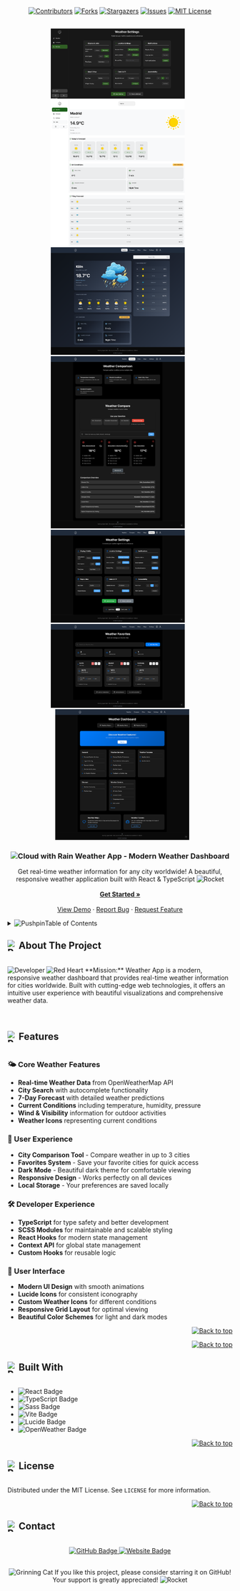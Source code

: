 <a id="readme-top"></a>

<div align="center">

[![Contributors][contributors-shield]][contributors-url]
[![Forks][forks-shield]][forks-url]
[![Stargazers][stars-shield]][stars-url]
[![Issues][issues-shield]][issues-url]
[![MIT License][license-shield]][license-url]

</div>

<!-- Badges Shields -->
[contributors-shield]: https://custom-icon-badges.demolab.com/github/contributors/GylanSalih/Weather-App?color=FF0000&logo=group&label=Contributors&logoColor=white&style=for-the-badge&labelColor=000000
[forks-shield]: https://custom-icon-badges.demolab.com/github/forks/GylanSalih/Weather-App?color=FF0000&logo=repo-forked&label=Forks&logoColor=white&style=for-the-badge&labelColor=000000
[stars-shield]: https://custom-icon-badges.demolab.com/github/stars/GylanSalih/Weather-App?color=FF0000&label=Stars&style=for-the-badge&logo=star&logoColor=white&labelColor=000000
[issues-shield]: https://custom-icon-badges.demolab.com/github/issues/GylanSalih/Weather-App?color=FF0000&logo=issue-opened&label=Issues&logoColor=white&labelColor=000000&style=for-the-badge
[license-shield]: https://custom-icon-badges.demolab.com/github/license/GylanSalih/Weather-App?color=FF0000&logo=law&label=License&logoColor=white&style=for-the-badge&labelColor=000000

<!-- Badges Links -->
[contributors-url]: https://github.com/GylanSalih/Weather-App/graphs/contributors
[forks-url]: https://github.com/GylanSalih/Weather-App/network/members
[stars-url]: https://github.com/GylanSalih/Weather-App/stargazers
[issues-url]: https://github.com/GylanSalih/Weather-App/issues
[license-url]: https://github.com/GylanSalih/Weather-App/blob/main/LICENSE

<!-- PROJECT LOGO -->
<br />
<div align="center">
  <a href="https://github.com/GylanSalih/Weather-App">
    <img src="https://github.com/GylanSalih/Weather-App/blob/main/public/assets/img/showcase/settings.png" alt="Weather App Preview" width="300" style="margin-right: 10px; display: inline-block;">
  </a>
  <a href="https://github.com/GylanSalih/Weather-App">
    <img src="https://github.com/GylanSalih/Weather-App/blob/main/public/assets/img/showcase/home.png" alt="Weather App Preview" width="300" style="margin-right: 10px; display: inline-block;">
  </a>
  <a href="https://github.com/GylanSalih/Weather-App">
    <img src="docs/images/showcase1.png" alt="Weather App Preview" width="300" style="margin-right: 10px; display: inline-block;">
  </a>
  <a href="https://github.com/GylanSalih/Weather-App">
    <img src="docs/images/showcase2.png" alt="Weather App Preview 2" width="300" style="margin-right: 10px; display: inline-block;">
  </a>
  <a href="https://github.com/GylanSalih/Weather-App">
    <img src="docs/images/showcase3.png" alt="Weather App Preview 3" width="300" style="margin-right: 10px; display: inline-block;">
  </a>
  <a href="https://github.com/GylanSalih/Weather-App">
    <img src="docs/images/showcase4.png" alt="Weather App Preview 4" width="300" style="margin-right: 10px; display: inline-block;">
  </a>
  <a href="https://github.com/GylanSalih/Weather-App">
    <img src="docs/images/showcase5.png" alt="Weather App Preview 5" width="300" style="margin-left: 10px; display: inline-block;">
  </a>
</div>

<h3 align="center">
 <img src="https://raw.githubusercontent.com/Tarikul-Islam-Anik/Animated-Fluent-Emojis/master/Emojis/Travel%20and%20places/Cloud%20with%20Rain.png" alt="Cloud with Rain" width="25" height="25" /> Weather App - Modern Weather Dashboard
</h3>

<p align="center">
   Get real-time weather information for any city worldwide! A beautiful, responsive weather application built with React & TypeScript <img src="https://raw.githubusercontent.com/Tarikul-Islam-Anik/Animated-Fluent-Emojis/master/Emojis/Objects/Rocket.png" alt="Rocket" width="25" height="25" />
    <br />
    <br />
    <a href="#getting-started"><strong>Get Started »</strong></a>
    <br />
    <br />
    <a href="#demo">View Demo</a>
    ·
    <a href="https://github.com/GylanSalih/Weather-App/issues/new?labels=bug&template=bug-report---.md">Report Bug</a>
    ·
    <a href="https://github.com/GylanSalih/Weather-App/issues/new?labels=enhancement&template=feature-request---.md">Request Feature</a>
</p>
</div>

<!-- TABLE OF CONTENTS -->
<details>
  <summary><img src="https://raw.githubusercontent.com/Tarikul-Islam-Anik/Animated-Fluent-Emojis/master/Emojis/Objects/Pushpin.png" alt="Pushpin" width="25" height="25" />Table of Contents</summary>
  <ol>
    <li><a href="#about-the-project">About The Project</a></li>
    <li><a href="#features">Features</a></li>
    <li><a href="#built-with">Built With</a></li>
    <li><a href="#getting-started">Getting Started</a></li>
    <li><a href="#contributing">Contributing</a></li>
    <li><a href="#license">License</a></li>
    <li><a href="#contact">Contact</a></li>
  </ol>
</details>

<h2 id="about-the-project"><span style="display: inline-flex; align-items: center;"><img src="https://raw.githubusercontent.com/Tarikul-Islam-Anik/Animated-Fluent-Emojis/master/Emojis/Objects/Pushpin.png" alt="Pushpin" width="25" height="25" /> About The Project</span></h2>

<span>
  <img src="https://raw.githubusercontent.com/Tarikul-Islam-Anik/Animated-Fluent-Emojis/master/Emojis/People%20with%20professions/Man%20Technologist%20Medium%20Skin%20Tone.png" alt="Developer" width="25" height="25" />
  <img src="https://raw.githubusercontent.com/Tarikul-Islam-Anik/Animated-Fluent-Emojis/master/Emojis/Smilies/Red%20Heart.png" alt="Red Heart" width="25" height="25" />
**Mission:** Weather App is a modern, responsive weather dashboard that provides real-time weather information for cities worldwide. Built with cutting-edge web technologies, it offers an intuitive user experience with beautiful visualizations and comprehensive weather data.
</span>

&nbsp;

<h2 id="features"><span style="display: inline-flex; align-items: center;"><img src="https://raw.githubusercontent.com/Tarikul-Islam-Anik/Animated-Fluent-Emojis/master/Emojis/Objects/Pushpin.png" alt="Pushpin" width="25" height="25" /> Features</span></h2>

### 🌤️ Core Weather Features
- **Real-time Weather Data** from OpenWeatherMap API
- **City Search** with autocomplete functionality
- **7-Day Forecast** with detailed weather predictions
- **Current Conditions** including temperature, humidity, pressure
- **Wind & Visibility** information for outdoor activities
- **Weather Icons** representing current conditions

### 🎯 User Experience
- **City Comparison Tool** - Compare weather in up to 3 cities
- **Favorites System** - Save your favorite cities for quick access
- **Dark Mode** - Beautiful dark theme for comfortable viewing
- **Responsive Design** - Works perfectly on all devices
- **Local Storage** - Your preferences are saved locally

### 🛠️ Developer Experience
- **TypeScript** for type safety and better development
- **SCSS Modules** for maintainable and scalable styling
- **React Hooks** for modern state management
- **Context API** for global state management
- **Custom Hooks** for reusable logic

### 🎨 User Interface
- **Modern UI Design** with smooth animations
- **Lucide Icons** for consistent iconography
- **Custom Weather Icons** for different conditions
- **Responsive Grid Layout** for optimal viewing
- **Beautiful Color Schemes** for light and dark modes

<p align="right">
  <a href="#readme-top">
<img src="https://custom-icon-badges.demolab.com/badge/-Back%20to%20top-000000?style=for-the-badge&logo=upptime&logoColor=ffffff&labelColor=FF0000" alt="Back to top">
  </a>
</p>



<p align="right">
  <a href="#readme-top">
<img src="https://custom-icon-badges.demolab.com/badge/-Back%20to%20top-000000?style=for-the-badge&logo=upptime&logoColor=ffffff&labelColor=FF0000" alt="Back to top">
  </a>
</p>

<h2 id="built-with"><span style="display: inline-flex; align-items: center;"><img src="https://raw.githubusercontent.com/Tarikul-Islam-Anik/Animated-Fluent-Emojis/master/Emojis/Objects/Pushpin.png" alt="Pushpin" width="25" height="25" /> Built With</span></h2>

<div align="left">

<ul>
  <li>
    <img alt="React Badge" title="React 18" src="https://custom-icon-badges.demolab.com/badge/-React%2018-000000?style=for-the-badge&logo=react&logoColor=ffffff&labelColor=FF0000">
  </li>
  <li>
    <img alt="TypeScript Badge" title="TypeScript" src="https://custom-icon-badges.demolab.com/badge/-TypeScript-000000?style=for-the-badge&logo=typescript&logoColor=ffffff&labelColor=FF0000">
  </li>
  <li>
    <img alt="Sass Badge" title="SCSS Modules" src="https://custom-icon-badges.demolab.com/badge/-SCSS%20Modules-000000?style=for-the-badge&logo=sass&logoColor=ffffff&labelColor=FF0000">
  </li>
  <li>
    <img alt="Vite Badge" title="Vite" src="https://custom-icon-badges.demolab.com/badge/-Vite-000000?style=for-the-badge&logo=vite&logoColor=ffffff&labelColor=FF0000">
  </li>
  <li>
    <img alt="Lucide Badge" title="Lucide Icons" src="https://custom-icon-badges.demolab.com/badge/-Lucide%20Icons-000000?style=for-the-badge&logo=feather&logoColor=ffffff&labelColor=FF0000">
  </li>
  <li>
    <img alt="OpenWeather Badge" title="OpenWeather API" src="https://custom-icon-badges.demolab.com/badge/-OpenWeather%20API-000000?style=for-the-badge&logo=openweathermap&logoColor=ffffff&labelColor=FF0000">
  </li>
</ul>

</div>

<p align="right">
  <a href="#readme-top">
<img src="https://custom-icon-badges.demolab.com/badge/-Back%20to%20top-000000?style=for-the-badge&logo=upptime&logoColor=ffffff&labelColor=FF0000" alt="Back to top">
  </a>
</p>


## <span style="display: inline-flex; align-items: center;"><img src="https://raw.githubusercontent.com/Tarikul-Islam-Anik/Animated-Fluent-Emojis/master/Emojis/Objects/Pushpin.png" alt="Pushpin" width="25" height="25" /> License</span>

Distributed under the MIT License. See `LICENSE` for more information.

<p align="right">
  <a href="#readme-top">
<img src="https://custom-icon-badges.demolab.com/badge/-Back%20to%20top-000000?style=for-the-badge&logo=upptime&logoColor=ffffff&labelColor=FF0000" alt="Back to top">
  </a>
</p>

## <span style="display: inline-flex; align-items: center;"><img src="https://raw.githubusercontent.com/Tarikul-Islam-Anik/Animated-Fluent-Emojis/master/Emojis/Objects/Pushpin.png" alt="Pushpin" width="25" height="25" /> Contact</span>

<div align="center">
  <a href="https://github.com/gylansalih" target="_blank">
    <img src="https://custom-icon-badges.demolab.com/badge/-GitHub-000000?style=for-the-badge&logo=github&logoColor=ffffff&labelColor=FF0000" alt="GitHub Badge">
  </a>
  <a href="https://www.gylansalih.com" target="_blank">
    <img src="https://custom-icon-badges.demolab.com/badge/Website-000000?style=for-the-badge&logo=googlechrome&logoColor=ffffff&labelColor=FF0000" alt="Website Badge">
  </a>
  <br><br>
  
  <p><img src="https://raw.githubusercontent.com/Tarikul-Islam-Anik/Animated-Fluent-Emojis/master/Emojis/Smilies/Grinning%20Cat.png" alt="Grinning Cat" width="25" height="25" /> If you like this project, please consider starring it on GitHub! Your support is greatly appreciated! <img src="https://raw.githubusercontent.com/Tarikul-Islam-Anik/Animated-Fluent-Emojis/master/Emojis/Objects/Rocket.png" alt="Rocket" width="25" height="25" /></p>
</div>
